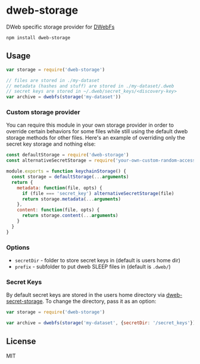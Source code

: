 # dweb-storage

DWeb specific storage provider for [DWebFs](https://github.com/distributedweb/dwebfs)

```
npm install dweb-storage
```

## Usage

``` js
var storage = require('dweb-storage')

// files are stored in ./my-dataset
// metadata (hashes and stuff) are stored in ./my-dataset/.dweb
// secret keys are stored in ~/.dweb/secret_keys/<discovery-key>
var archive = dwebfs(storage('my-dataset'))
```

### Custom storage provider

You can require this module in your own storage provider in order to override certain behaviors for some files while still using the default dweb storage methods for other files. Here's an example of overriding only the secret key storage and nothing else:

```js
const defaultStorage = require('dweb-storage')
const alternativeSecretStorage = require('your-own-custom-random-access-file-module')

module.exports = function keychainStorage() {
  const storage = defaultStorage(...arguments)
  return {
    metadata: function(file, opts) {
      if (file === 'secret_key') alternativeSecretStorage(file)
      return storage.metadata(...arguments)
    },
    content: function(file, opts) {
      return storage.content(...arguments)
    }
  }
}
```

### Options

- `secretDir` - folder to store secret keys in (default is users home dir)
- `prefix` - subfolder to put dweb SLEEP files in (default is `.dweb/`)

### Secret Keys

By default secret keys are stored in the users home directory via [dweb-secret-storage](https://github.com/joehand/dweb-secret-storage). To change the directory, pass it as an option:

```js
var storage = require('dweb-storage')

var archive = dwebfs(storage('my-dataset', {secretDir: '/secret_keys'})
```

## License

MIT
